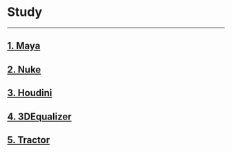 # Study
***
## [1. Maya](/Maya/readme.md)
## [2. Nuke](/Nuke/readme.md)
## [3. Houdini](/Houdini/readme.md)
## [4. 3DEqualizer](/3DEqualizer/readme.md)
## [5. Tractor](/Tractor/readme.md)

